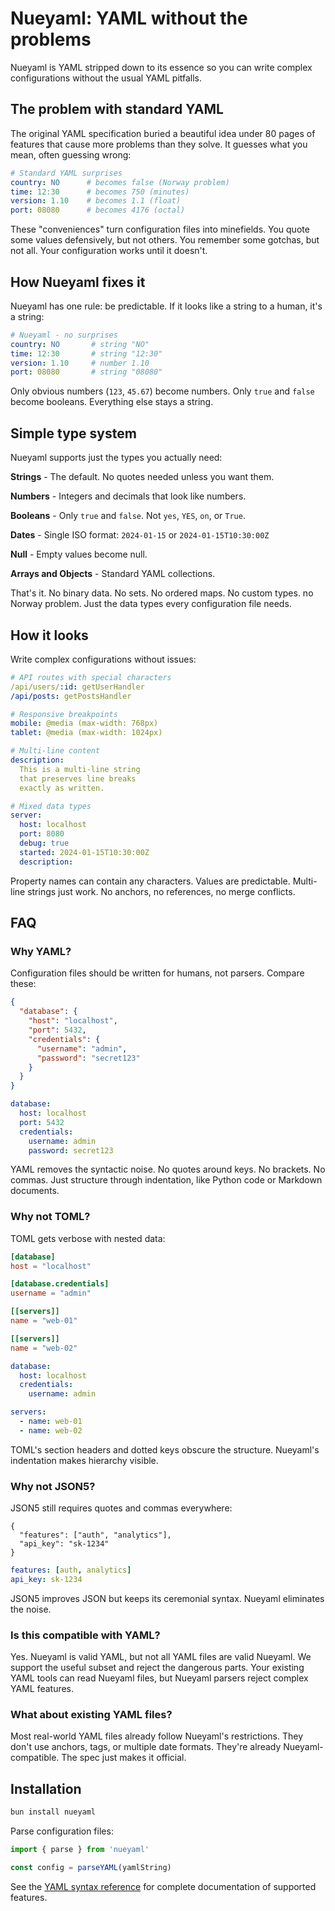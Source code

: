 
# Nueyaml: YAML without the problems
Nueyaml is YAML stripped down to its essence so you can write complex configurations without the usual YAML pitfalls.


## The problem with standard YAML
The original YAML specification buried a beautiful idea under 80 pages of features that cause more problems than they solve. It guesses what you mean, often guessing wrong:

```yaml
# Standard YAML surprises
country: NO      # becomes false (Norway problem)
time: 12:30      # becomes 750 (minutes)
version: 1.10    # becomes 1.1 (float)
port: 08080      # becomes 4176 (octal)
```

These "conveniences" turn configuration files into minefields. You quote some values defensively, but not others. You remember some gotchas, but not all. Your configuration works until it doesn't.


## How Nueyaml fixes it
Nueyaml has one rule: be predictable. If it looks like a string to a human, it's a string:

```yaml
# Nueyaml - no surprises
country: NO       # string "NO"
time: 12:30       # string "12:30"
version: 1.10     # number 1.10
port: 08080       # string "08080"
```

Only obvious numbers (`123`, `45.67`) become numbers. Only `true` and `false` become booleans. Everything else stays a string.


## Simple type system
Nueyaml supports just the types you actually need:

**Strings** - The default. No quotes needed unless you want them.

**Numbers** - Integers and decimals that look like numbers.

**Booleans** - Only `true` and `false`. Not `yes`, `YES`, `on`, or `True`.

**Dates** - Single ISO format: `2024-01-15` or `2024-01-15T10:30:00Z`

**Null** - Empty values become null.

**Arrays and Objects** - Standard YAML collections.

That's it. No binary data. No sets. No ordered maps. No custom types. no Norway problem. Just the data types every configuration file needs.


## How it looks
Write complex configurations without issues:

```yaml
# API routes with special characters
/api/users/:id: getUserHandler
/api/posts: getPostsHandler

# Responsive breakpoints
mobile: @media (max-width: 768px)
tablet: @media (max-width: 1024px)

# Multi-line content
description:
  This is a multi-line string
  that preserves line breaks
  exactly as written.

# Mixed data types
server:
  host: localhost
  port: 8080
  debug: true
  started: 2024-01-15T10:30:00Z
  description:
```

Property names can contain any characters. Values are predictable. Multi-line strings just work. No anchors, no references, no merge conflicts.


## FAQ


### Why YAML?
Configuration files should be written for humans, not parsers. Compare these:

```json
{
  "database": {
    "host": "localhost",
    "port": 5432,
    "credentials": {
      "username": "admin",
      "password": "secret123"
    }
  }
}
```

```yaml
database:
  host: localhost
  port: 5432
  credentials:
    username: admin
    password: secret123
```

YAML removes the syntactic noise. No quotes around keys. No brackets. No commas. Just structure through indentation, like Python code or Markdown documents.


### Why not TOML?

TOML gets verbose with nested data:

```toml
[database]
host = "localhost"

[database.credentials]
username = "admin"

[[servers]]
name = "web-01"

[[servers]]
name = "web-02"
```

```yaml
database:
  host: localhost
  credentials:
    username: admin

servers:
  - name: web-01
  - name: web-02
```

TOML's section headers and dotted keys obscure the structure. Nueyaml's indentation makes hierarchy visible.

### Why not JSON5?

JSON5 still requires quotes and commas everywhere:

```json5
{
  "features": ["auth", "analytics"],
  "api_key": "sk-1234"
}
```

```yaml
features: [auth, analytics]
api_key: sk-1234
```

JSON5 improves JSON but keeps its ceremonial syntax. Nueyaml eliminates the noise.


### Is this compatible with YAML?
Yes. Nueyaml is valid YAML, but not all YAML files are valid Nueyaml. We support the useful subset and reject the dangerous parts. Your existing YAML tools can read Nueyaml files, but Nueyaml parsers reject complex YAML features.


### What about existing YAML files?
Most real-world YAML files already follow Nueyaml's restrictions. They don't use anchors, tags, or multiple date formats. They're already Nueyaml-compatible. The spec just makes it official.

## Installation

```bash
bun install nueyaml
```

Parse configuration files:

```javascript
import { parse } from 'nueyaml'

const config = parseYAML(yamlString)
```

See the [YAML syntax reference](/docs/yaml-syntax) for complete documentation of supported features.

